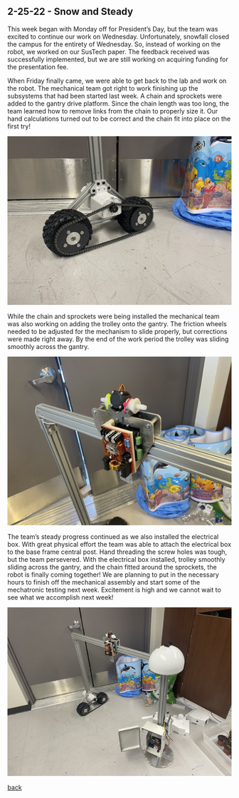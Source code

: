 ## 2-25-22 - Snow and Steady

This week began with Monday off for President’s Day, but the team was excited to continue our work on Wednesday. Unfortunately, snowfall closed the campus for the entirety of Wednesday. So, instead of working on the robot, we worked on our SusTech paper. The feedback received was successfully implemented, but we are still working on acquiring funding for the presentation fee.

When Friday finally came, we were able to get back to the lab and work on the robot. The mechanical team got right to work finishing up the subsystems that had been started last week. A chain and sprockets were added to the gantry drive platform. Since the chain length was too long, the team learned how to remove links from the chain to properly size it. Our hand calculations turned out to be correct and the chain fit into place on the first try!

![Assembled Chain Drive](./../assets/chaindrive_2_25.png)

While the chain and sprockets were being installed the mechanical team was also working on adding the trolley onto the gantry. The friction wheels needed to be adjusted for the mechanism to slide properly, but corrections were made right away. By the end of the work period the trolley was sliding smoothly across the gantry.

![Trolly on the Robot](./../assets/trolly_2_25.png)

The team’s steady progress continued as we also installed the electrical box. With great physical effort the team was able to attach the electrical box to the base frame central post. Hand threading the screw holes was tough, but the team persevered. With the electrical box installed, trolley smoothly sliding across the gantry, and the chain fitted around the sprockets, the robot is finally coming together! We are planning to put in the necessary hours to finish off the mechanical assembly and start some of the mechatronic testing next week. Excitement is high and we cannot wait to see what we accomplish next week!

![The frame of the NILE robot, more assembled](./../assets/robot_2_25.png)

[back](./..)
